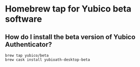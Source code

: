 # Homebrew tap for Yubico beta software

## How do I install the beta version of Yubico Authenticator?
```
brew tap yubico/beta
brew cask install yubioath-desktop-beta
```
